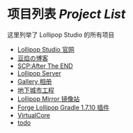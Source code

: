# 项目列表 *Project List*

 这里列举了 Lollipop Studio 的所有项目

- [Lollipop Studio 官网](https://github.com/bingling-sama/Lollipop-Studio)
- [豆焰の博客](https://blog.beanflame.cn/)
- [SCP:After The END](https://github.com/bingling-sama/SCP-AfterTheEND)
- [Lollipop Server](https://qm.qq.com/cgi-bin/qm/qr?k=A6wlAqvtiuKrkrcGn-NkOpKxFmumcsoj&jump_from=webapi)
- [Gallery 相册]()
- [地下城市工程](https://gitee.com/beanflame/UndergroundCityEngineering)
- [Lollipop Mirror 镜像站](https://LollipopMirror.lollipopstudio.cn/)
- [Forge Lollipop Gradle 1.7.10 插件](https://github.com/Lollipop-Studio/ForgeLollipopGradle)
- [VirtualCore](https://github.com/Lollipop-Studio/VirtualCore)
- [todo]()
